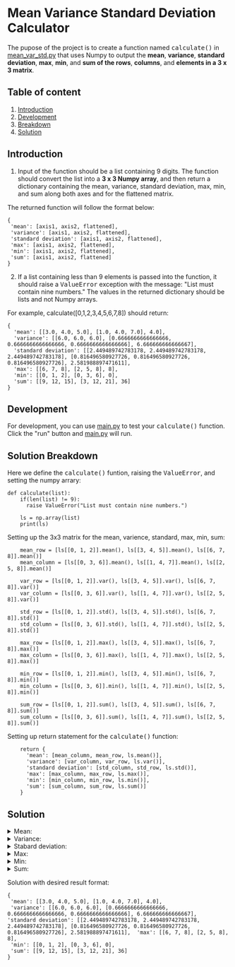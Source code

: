 # Mean Variance Standard Deviation Calculator

The pupose of the project is to create a function named <kbd>calculate()</kbd> in [mean_var_std.py](mean-var-std.py) that uses Numpy to output the **mean**, **variance**, **standard deviation**, **max**, **min**, and **sum of the rows**, **columns**, and **elements in a 3 x 3 matrix**.

## Table of content

1. [Introduction](#intro)
2. [Development](#dev)
3. [Breakdown](#break)
4. [Solution](#sol)


## Introduction<a name="intro"></a>
1. Input of the function should be a list containing 9 digits. The function should convert the list into a **3 x 3 Numpy array**, and then return a dictionary containing the mean, variance, standard deviation, max, min, and sum along both axes and for the flattened matrix.

The returned function will follow the format below:
 ```
 {
  'mean': [axis1, axis2, flattened],
  'variance': [axis1, axis2, flattened],
  'standard deviation': [axis1, axis2, flattened],
  'max': [axis1, axis2, flattened],
  'min': [axis1, axis2, flattened],
  'sum': [axis1, axis2, flattened]
}
 ```

2. If a list containing less than 9 elements is passed into the function, it should raise a <kbd>ValueError</kbd> exception with the message: "List must contain nine numbers." The values in the returned dictionary should be lists and not Numpy arrays.

For example, calculate([0,1,2,3,4,5,6,7,8]) should return:


```
{
  'mean': [[3.0, 4.0, 5.0], [1.0, 4.0, 7.0], 4.0],
  'variance': [[6.0, 6.0, 6.0], [0.6666666666666666, 0.6666666666666666, 0.6666666666666666], 6.666666666666667],
  'standard deviation': [[2.449489742783178, 2.449489742783178, 2.449489742783178], [0.816496580927726, 0.816496580927726, 0.816496580927726], 2.581988897471611],
  'max': [[6, 7, 8], [2, 5, 8], 8],
  'min': [[0, 1, 2], [0, 3, 6], 0],
  'sum': [[9, 12, 15], [3, 12, 21], 36]
}
```
## Development <a name="dev"></a>

For development, you can use [main.py](main.py) to test your <kbd>calculate()</kbd> function. Click the "run" button and [main.py](main.py) will run.

## Solution Breakdown <a name="break"></a>

Here we define the <kbd>calculate()</kbd> funtion, raising the <kbd>ValueError</kbd>, and setting the numpy arrary:

```
def calculate(list):
    if(len(list) != 9):
      raise ValueError("List must contain nine numbers.")

    ls = np.array(list)
    print(ls)
```
Setting up the 3x3 matrix for the mean, varience, standard, max, min, sum:
```
    mean_row = [ls[[0, 1, 2]].mean(), ls[[3, 4, 5]].mean(), ls[[6, 7, 8]].mean()]
    mean_column = [ls[[0, 3, 6]].mean(), ls[[1, 4, 7]].mean(), ls[[2, 5, 8]].mean()]

    var_row = [ls[[0, 1, 2]].var(), ls[[3, 4, 5]].var(), ls[[6, 7, 8]].var()]
    var_column = [ls[[0, 3, 6]].var(), ls[[1, 4, 7]].var(), ls[[2, 5, 8]].var()]

    std_row = [ls[[0, 1, 2]].std(), ls[[3, 4, 5]].std(), ls[[6, 7, 8]].std()]
    std_column = [ls[[0, 3, 6]].std(), ls[[1, 4, 7]].std(), ls[[2, 5, 8]].std()]

    max_row = [ls[[0, 1, 2]].max(), ls[[3, 4, 5]].max(), ls[[6, 7, 8]].max()]
    max_column = [ls[[0, 3, 6]].max(), ls[[1, 4, 7]].max(), ls[[2, 5, 8]].max()]

    min_row = [ls[[0, 1, 2]].min(), ls[[3, 4, 5]].min(), ls[[6, 7, 8]].min()]
    min_column = [ls[[0, 3, 6]].min(), ls[[1, 4, 7]].min(), ls[[2, 5, 8]].min()]

    sum_row = [ls[[0, 1, 2]].sum(), ls[[3, 4, 5]].sum(), ls[[6, 7, 8]].sum()]
    sum_column = [ls[[0, 3, 6]].sum(), ls[[1, 4, 7]].sum(), ls[[2, 5, 8]].sum()]
```
Setting up return statement for the <kbd>calculate()</kbd> function:
```
    return {
      'mean': [mean_column, mean_row, ls.mean()],
      'variance': [var_column, var_row, ls.var()],
      'standard deviation': [std_column, std_row, ls.std()],
      'max': [max_column, max_row, ls.max()],
      'min': [min_column, min_row, ls.min()],
      'sum': [sum_column, sum_row, ls.sum()]
    }
```

## Solution <a name="sol"></a>

<details>
 <summary>
  Mean: 
  
 </summary>
 
 |3.0 | 4.0 | 5.0|
 |---|---|---|
 |1.0| 4.0| 7.0|
 
 => Ans. 4
 
</details>

<details>
 <summary>
  Variance:
 </summary>
 
 |6.0 | 6.0 | 6.0|
 |---|---|---|
 |0.666...| 0.666...| 0.666...|
 
 => Ans. 6.666...
 
</details>

<details>
 <summary>
 Stabard deviation:
  
 </summary>
 
 
 |2.449... | 2.449.. | 2.449...|
 |---|---|---|
 |0.816...| 0.816...| 0.816...|
 
 => Ans. 2.581
 
</details>

<details>
 <summary>
 Max:
  
 </summary>
 
 
 | 6 | 7 | 8 |
 |---|---|---|
 | 2 | 5 | 8 |
 
 => Ans. 8
 
</details>

<details>
 <summary>
Min:
  
 </summary>
 
 
 | 0 | 1 | 2 |
 |---|---|---|
 | 0 | 3 | 6 |
 
 => Ans. 0
 
</details>

<details>
 <summary>
 Sum:
  
 </summary>
 
 
 | 9 | 12 | 15 |
 |---|---|---|
 | 3 | 12 | 21 |
 
 => Ans. 36
 
</details>

Solution with desired result format:
```
{
 'mean': [[3.0, 4.0, 5.0], [1.0, 4.0, 7.0], 4.0],
 'variance': [[6.0, 6.0, 6.0], [0.6666666666666666, 0.6666666666666666, 0.6666666666666666], 6.666666666666667],  'standard deviation': [[2.449489742783178, 2.449489742783178, 2.449489742783178], [0.816496580927726, 0.816496580927726, 0.816496580927726], 2.581988897471611],  'max': [[6, 7, 8], [2, 5, 8], 8],
 'min': [[0, 1, 2], [0, 3, 6], 0], 
 'sum': [[9, 12, 15], [3, 12, 21], 36]
}
```
